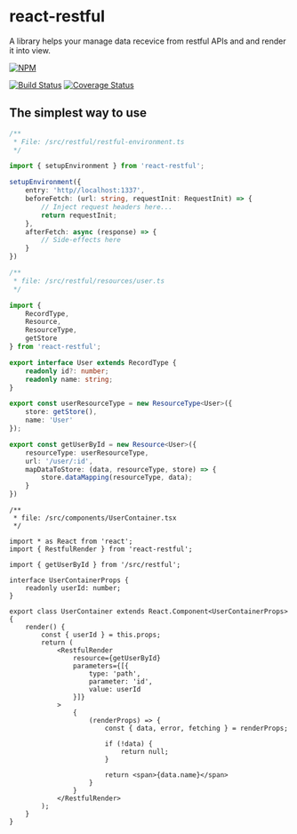 # react-restful
A library helps your manage data recevice from restful APIs and and render it into view.

[![NPM](https://nodei.co/npm/react-restful.png?downloads=true&downloadRank=true&stars=true)](https://nodei.co/npm/react-restful/)

[![Build Status](https://travis-ci.org/kenkz447/react-restful.svg?branch=master)](https://travis-ci.org/kenkz447/react-restful)
[![Coverage Status](https://coveralls.io/repos/github/kenkz447/react-restful/badge.svg?branch=master)](https://coveralls.io/github/kenkz447/react-restful?branch=master)

## The simplest way to use

````typescript
/**
 * File: /src/restful/restful-environment.ts
 */

import { setupEnvironment } from 'react-restful';

setupEnvironment({
    entry: 'http//localhost:1337',
    beforeFetch: (url: string, requestInit: RequestInit) => {
        // Inject request headers here...
        return requestInit;
    },
    afterFetch: async (response) => {
        // Side-effects here
    }
})
````

````typescript
/**
 * file: /src/restful/resources/user.ts
 */ 

import {
    RecordType,
    Resource,
    ResourceType,
    getStore
} from 'react-restful';

export interface User extends RecordType {
    readonly id?: number;
    readonly name: string;
}

export const userResourceType = new ResourceType<User>({
    store: getStore(),
    name: 'User'
});

export const getUserById = new Resource<User>({
    resourceType: userResourceType,
    url: '/user/:id',
    mapDataToStore: (data, resourceType, store) => {
        store.dataMapping(resourceType, data);
    }
})
````

````tsx
/**
 * file: /src/components/UserContainer.tsx
 */ 

import * as React from 'react';
import { RestfulRender } from 'react-restful';

import { getUserById } from '/src/restful';

interface UserContainerProps {
    readonly userId: number;
}

export class UserContainer extends React.Component<UserContainerProps> {
    render() {
        const { userId } = this.props;
        return (
            <RestfulRender
                resource={getUserById}
                parameters={[{
                    type: 'path',
                    parameter: 'id',
                    value: userId
                }]}
            >
                {
                    (renderProps) => {
                        const { data, error, fetching } = renderProps;

                        if (!data) {
                            return null;
                        }

                        return <span>{data.name}</span>
                    }
                }
            </RestfulRender>
        );
    }
}
````
